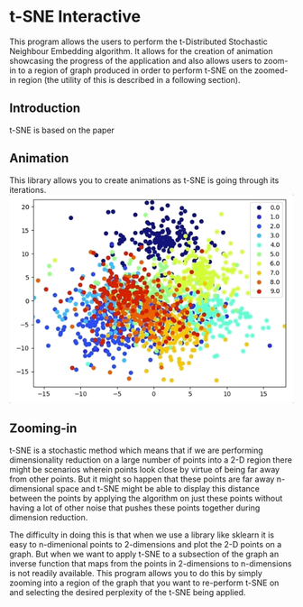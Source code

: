 # t-SNE Interactive
This program allows the users to perform the t-Distributed Stochastic Neighbour Embedding algorithm. It allows for the creation of 
animation showcasing the progress of the application and also allows users to zoom-in to a region of graph produced in order to perform
t-SNE on the zoomed-in region (the utility of this is described in a following section).

## Introduction
t-SNE is based on the paper 

## Animation
This library allows you to create animations as t-SNE is going through its iterations.
![a relative link](./media/tsne-mnist-start.gif)

## Zooming-in
t-SNE is a stochastic method which means that if we are performing dimensionality reduction on a large number of points into a 2-D region
there might be scenarios wherein points look close by virtue of being far away from other points. But it might so happen that these points
are far away n-dimensional space and t-SNE might be able to display this distance between the points by applying the algorithm on just these
points without having a lot of other noise that pushes these points together during dimension reduction.

The difficulty in doing this is that when we use a library like sklearn it is easy to n-dimenional points to 2-dimensions and plot the 2-D
points on a graph. But when we want to apply t-SNE to a subsection of the graph an inverse function that maps from the points in 2-dimensions
to n-dimensions is not readily available. This program allows you to do this by simply zooming into a region of the graph that you want to re-perform
t-SNE on and selecting the desired perplexity of the t-SNE being applied.

